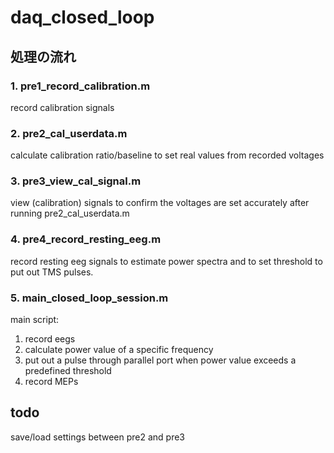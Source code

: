 # daq_closed_loop
## 処理の流れ
### 1. pre1_record_calibration.m
record calibration signals

### 2. pre2_cal_userdata.m
calculate calibration ratio/baseline to set real values from recorded voltages

### 3. pre3_view_cal_signal.m
view (calibration) signals to confirm the voltages are set accurately after running pre2_cal_userdata.m

### 4. pre4_record_resting_eeg.m
record resting eeg signals to estimate power spectra and to set threshold to put out TMS pulses.

### 5. main_closed_loop_session.m
main script:

1.  record eegs  
1.  calculate power value of a specific frequency  
1.  put out a pulse through parallel port when power value exceeds a predefined threshold  
1.  record MEPs

## todo
save/load settings between pre2 and pre3
